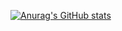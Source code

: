[![Anurag's GitHub stats](https://github-readme-stats.vercel.app/api?username=zerofourth)](https://github.com/zerofourth/github-readme-stats)
